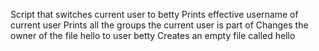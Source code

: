 Script that switches current user to betty
Prints effective username of current user
Prints all the groups the current user is part of
Changes the owner of the file hello to user betty
Creates an empty file called hello
